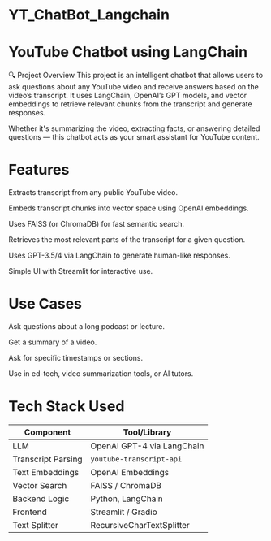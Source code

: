 # YT_ChatBot_Langchain

# YouTube Chatbot using LangChain
🔍 Project Overview
This project is an intelligent chatbot that allows users to ask questions about any YouTube video and receive answers based on the video’s transcript. It uses LangChain, OpenAI’s GPT models, and vector embeddings to retrieve relevant chunks from the transcript and generate responses.

Whether it's summarizing the video, extracting facts, or answering detailed questions — this chatbot acts as your smart assistant for YouTube content.

# Features
Extracts transcript from any public YouTube video.

Embeds transcript chunks into vector space using OpenAI embeddings.

Uses FAISS (or ChromaDB) for fast semantic search.

Retrieves the most relevant parts of the transcript for a given question.

Uses GPT-3.5/4 via LangChain to generate human-like responses.

Simple UI with Streamlit for interactive use.

# Use Cases
Ask questions about a long podcast or lecture.

Get a summary of a video.

Ask for specific timestamps or sections.

Use in ed-tech, video summarization tools, or AI tutors.

# Tech Stack Used

| Component          | Tool/Library               |
| ------------------ | -------------------------- |
| LLM                | OpenAI GPT-4 via LangChain |
| Transcript Parsing | `youtube-transcript-api`   |
| Text Embeddings    | OpenAI Embeddings          |
| Vector Search      | FAISS / ChromaDB           |
| Backend Logic      | Python, LangChain          |
| Frontend           | Streamlit / Gradio         |
| Text Splitter      | RecursiveCharTextSplitter  |

